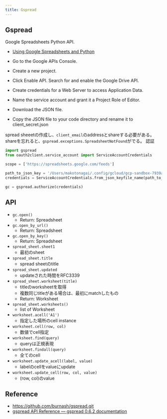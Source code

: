 ```yaml
---
title: Gspread
---
```


## Gspread
Google Spreadsheets Python API.

* [Using Google Spreadsheets and Python](https://www.twilio.com/blog/2017/02/an-easy-way-to-read-and-write-to-a-google-spreadsheet-in-python.html)

* Go to the Google APIs Console.
* Create a new project.
* Click Enable API. Search for and enable the Google Drive API.
* Create credentials for a Web Server to access Application Data.
* Name the service account and grant it a Project Role of Editor.
* Download the JSON file.
* Copy the JSON file to your code directory and rename it to client_secret.json

spread sheeetの作成し、`client_email`のaddressとshareする必要がある。
shareを忘れると、`gspread.exceptions.SpreadsheetNotFound`がでる。
認証

```python
import gspread
from oauth2client.service_account import ServiceAccountCredentials

scope = ['https://spreadsheets.google.com/feeds']

path_to_json_key = '/Users/makotonagai/.config/gcloud/gcp-sandbox-7939a79057a7.json'
credentials = ServiceAccountCredentials.from_json_keyfile_name(path_to_json_key, scope)

gc = gspread.authorize(credentials)
```

## API
* `gc.open()`
    * Return: Spreadsheet
* `gc.open_by_url()`
    * Return: Spreadsheet
* `gc.open_by_key()`
    * Return: Spreadsheet
* `spread_sheet.sheet1`
    * 最初のsheet
* `spread_sheet.title`
    * spread sheetのtitle
* `spread_sheet.updated`
    * updateされた時間をRFC3339
* `spread_sheet.worksheet(title)`
    * titleのworksheetを取得
    * 複数同じtitleがある場合は、最初にmatchしたもの
    * Return: Worksheet
* `spread_sheet.worksheets()`
    * list of Worksheet
* `worksheet.acell('A1')`
    * 指定した場所のcell instance
* `worksheet.cell(row, col)`
    * 数値でcell指定
* `worksheet.find(query)`
    * queryは正規表現
* `worksheet.findall(query)`
    * 全てのcell
* `worksheet.update_acell(label, value)`
    * labelのcellをvalueにupdate
* `worksheet.update_cell(row, col, value)`
    * (row, col)のvalue


## Reference
* https://github.com/burnash/gspread.git
* [gspread API Reference — gspread 0.6.2 documentation](http://gspread.readthedocs.io/en/latest/#gspread.Spreadsheet)
